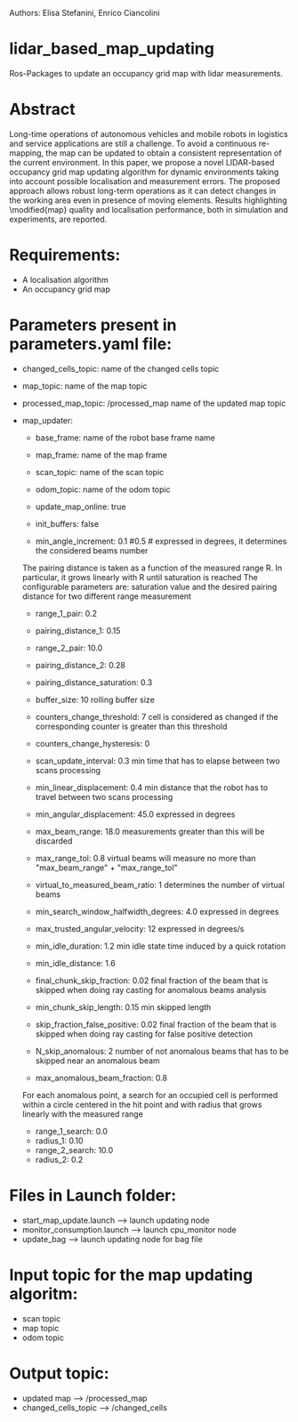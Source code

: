 Authors: Elisa Stefanini, Enrico Ciancolini

# lidar_based_map_updating
Ros-Packages to update an occupancy grid map with lidar measurements.

# Abstract
Long-time operations of autonomous vehicles and mobile robots in logistics and service applications are still a challenge. To avoid a continuous re-mapping, the map can be updated to obtain a consistent representation of the current environment. In this paper, we propose a novel LIDAR-based occupancy grid map updating algorithm for dynamic environments taking into account possible localisation and measurement errors. The proposed approach allows robust long-term operations as it can detect changes in the working area even in presence of moving elements. Results highlighting \modified{map} quality and localisation performance, both in simulation and experiments, are reported.



# Requirements:
- A localisation algorithm
- An occupancy grid map 

# Parameters present in parameters.yaml file:
- changed_cells_topic:    name of the changed cells topic
- map_topic:                        name of the map topic 
- processed_map_topic: /processed_map   name of the updated map topic 

- map_updater:
    - base_frame:                name of the robot base frame name
    - map_frame:                 name of the map frame 
    - scan_topic:                    name of the scan topic 
    - odom_topic:                    name of the odom topic 

    - update_map_online: true

    - init_buffers: false

    - min_angle_increment: 0.1 #0.5  # expressed in degrees, it determines the considered beams number

    The pairing distance is taken as a function of the measured range R. In particular, it grows linearly with R until saturation is reached
    The configurable parameters are: saturation value and the desired pairing distance for two different range measurement
    - range_1_pair: 0.2
    - pairing_distance_1: 0.15
    - range_2_pair: 10.0
    - pairing_distance_2: 0.28
    - pairing_distance_saturation: 0.3

    - buffer_size: 10               rolling buffer size
    - counters_change_threshold: 7  cell is considered as changed if the corresponding counter is greater than this threshold
    - counters_change_hysteresis: 0

    - scan_update_interval: 0.3          min time that has to elapse between two scans processing
    - min_linear_displacement: 0.4     min distance that the robot has to travel between two scans processing
    - min_angular_displacement: 45.0   expressed in degrees

    - max_beam_range: 18.0   measurements greater than this will be discarded
    - max_range_tol: 0.8    virtual beams will measure no more than "max_beam_range" + "max_range_tol"

    - virtual_to_measured_beam_ratio: 1           determines the number of virtual beams
    - min_search_window_halfwidth_degrees: 4.0   expressed in degrees

    - max_trusted_angular_velocity: 12   expressed in degrees/s
    - min_idle_duration: 1.2              min idle state time induced by a quick rotation
    - min_idle_distance: 1.6 

    - final_chunk_skip_fraction: 0.02      final fraction of the beam that is skipped when doing ray casting for anomalous beams analysis
    - min_chunk_skip_length: 0.15          min skipped length
    - skip_fraction_false_positive: 0.02   final fraction of the beam that is skipped when doing ray casting for false positive detection

    - N_skip_anomalous: 2  number of not anomalous beams that has to be skipped near an anomalous beam

    - max_anomalous_beam_fraction: 0.8

    For each anomalous point, a search for an occupied cell is performed within a circle centered in the hit point and with radius that grows linearly with the measured range
    - range_1_search: 0.0
    - radius_1: 0.10
    - range_2_search: 10.0
    - radius_2: 0.2


# Files in Launch folder:
- start_map_update.launch --> launch updating node
- monitor_consumption.launch --> launch cpu_monitor node
- update_bag --> launch updating node for bag file


# Input topic for the map updating algoritm:
- scan topic
- map topic 
- odom topic 

# Output topic:
- updated map --> /processed_map
- changed_cells_topic --> /changed_cells 
